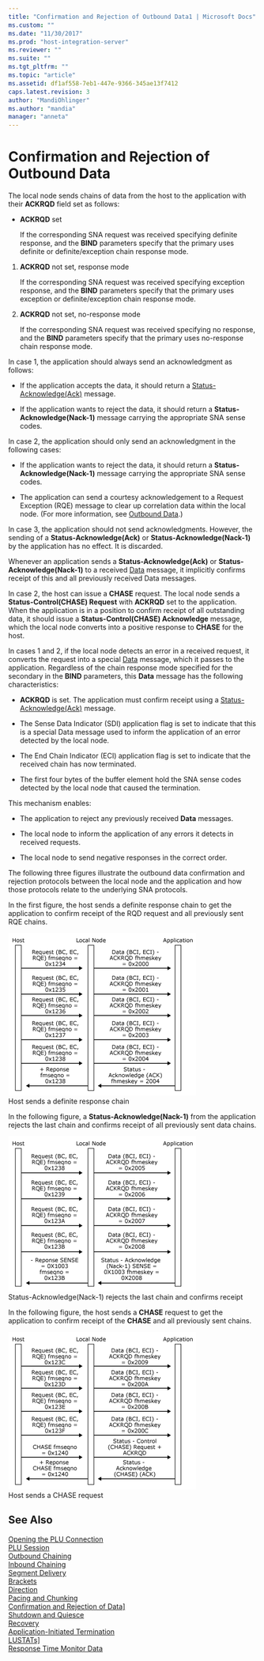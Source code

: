 ```yaml
---
title: "Confirmation and Rejection of Outbound Data1 | Microsoft Docs"
ms.custom: ""
ms.date: "11/30/2017"
ms.prod: "host-integration-server"
ms.reviewer: ""
ms.suite: ""
ms.tgt_pltfrm: ""
ms.topic: "article"
ms.assetid: df1af558-7eb1-447e-9366-345ae13f7412
caps.latest.revision: 3
author: "MandiOhlinger"
ms.author: "mandia"
manager: "anneta"
---
```

# Confirmation and Rejection of Outbound Data
The local node sends chains of data from the host to the application with their **ACKRQD** field set as follows:  
  
-   **ACKRQD** set  
  
     If the corresponding SNA request was received specifying definite response, and the **BIND** parameters specify that the primary uses definite or definite/exception chain response mode.  
  
1.  **ACKRQD** not set, response mode  
  
     If the corresponding SNA request was received specifying exception response, and the **BIND** parameters specify that the primary uses exception or definite/exception chain response mode.  
  
2.  **ACKRQD** not set, no-response mode  
  
     If the corresponding SNA request was received specifying no response, and the **BIND** parameters specify that the primary uses no-response chain response mode.  
  
 In case 1, the application should always send an acknowledgment as follows:  
  
-   If the application accepts the data, it should return a [Status-Acknowledge(Ack)](../HIS2010/status-acknowledge-ack-1.md) message.  
  
-   If the application wants to reject the data, it should return a **Status-Acknowledge(Nack-1)** message carrying the appropriate SNA sense codes.  
  
 In case 2, the application should only send an acknowledgment in the following cases:  
  
-   If the application wants to reject the data, it should return a **Status-Acknowledge(Nack-1)** message carrying the appropriate SNA sense codes.  
  
-   The application can send a courtesy acknowledgement to a Request Exception (RQE) message to clear up correlation data within the local node. (For more information, see [Outbound Data](../core/outbound-data1.md).)  
  
 In case 3, the application should not send acknowledgments. However, the sending of a **Status-Acknowledge(Ack)** or **Status-Acknowledge(Nack-1)** by the application has no effect. It is discarded.  
  
 Whenever an application sends a **Status-Acknowledge(Ack)** or **Status-Acknowledge(Nack-1)** to a received [Data](../HIS2010/data2.md) message, it implicitly confirms receipt of this and all previously received Data messages.  
  
 In case 2, the host can issue a **CHASE** request. The local node sends a **Status-Control(CHASE) Request** with **ACKRQD** set to the application. When the application is in a position to confirm receipt of all outstanding data, it should issue a **Status-Control(CHASE) Acknowledge** message, which the local node converts into a positive response to **CHASE** for the host.  
  
 In cases 1 and 2, if the local node detects an error in a received request, it converts the request into a special [Data](../HIS2010/data2.md) message, which it passes to the application. Regardless of the chain response mode specified for the secondary in the **BIND** parameters, this **Data** message has the following characteristics:  
  
-   **ACKRQD** is set. The application must confirm receipt using a [Status-Acknowledge(Ack)](../HIS2010/status-acknowledge-ack-1.md) message.  
  
-   The Sense Data Indicator (SDI) application flag is set to indicate that this is a special Data message used to inform the application of an error detected by the local node.  
  
-   The End Chain Indicator (ECI) application flag is set to indicate that the received chain has now terminated.  
  
-   The first four bytes of the buffer element hold the SNA sense codes detected by the local node that caused the termination.  
  
 This mechanism enables:  
  
-   The application to reject any previously received **Data** messages.  
  
-   The local node to inform the application of any errors it detects in received requests.  
  
-   The local node to send negative responses in the correct order.  
  
 The following three figures illustrate the outbound data confirmation and rejection protocols between the local node and the application and how those protocols relate to the underlying SNA protocols.  
  
 In the first figure, the host sends a definite response chain to get the application to confirm receipt of the RQD request and all previously sent RQE chains.  
  
 ![](../core/media/32703q.gif "32703q")  
Host sends a definite response chain  
  
 In the following figure, a **Status-Acknowledge(Nack-1)** from the application rejects the last chain and confirms receipt of all previously sent data chains.  
  
 ![](../core/media/32703qa.gif "32703qa")  
Status-Acknowledge(Nack-1) rejects the last chain and confirms receipt  
  
 In the following figure, the host sends a **CHASE** request to get the application to confirm receipt of the **CHASE** and all previously sent chains.  
  
 ![](../core/media/32703qb.gif "32703qb")  
Host sends a CHASE request  
  
## See Also  
 [Opening the PLU Connection](../core/opening-the-plu-connection1.md)   
 [PLU Session](../core/plu-session2.md)   
 [Outbound Chaining](../core/outbound-chaining2.md)   
 [Inbound Chaining](../core/inbound-chaining1.md)   
 [Segment Delivery](../core/segment-delivery1.md)   
 [Brackets](../core/brackets1.md)   
 [Direction](../core/direction1.md)   
 [Pacing and Chunking](../core/pacing-and-chunking1.md)   
 [Confirmation and Rejection of Data\]](../core/confirmation-and-rejection-of-data]1.md)   
 [Shutdown and Quiesce](../core/shutdown-and-quiesce1.md)   
 [Recovery](../core/recovery1.md)   
 [Application-Initiated Termination](../core/application-initiated-termination1.md)   
 [LUSTATs\]](../core/lustats]1.md)   
 [Response Time Monitor Data](../core/response-time-monitor-data1.md)